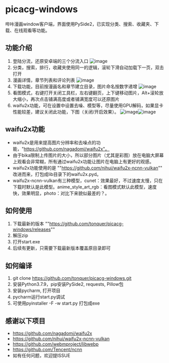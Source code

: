 # picacg-windows
哔咔漫画window客户端，界面使用PySide2，已实现分类、搜索、收藏夹、下载、在线观看等功能。

## 功能介绍
1. 登陆分流，还原安卓端的三个分流入口
![image](https://github.com/tonquer/picacg-windows/blob/main/example/1.png)
2. 分类，搜索，排行，收藏夹使用同一的逻辑，滚轮下滑自动加载下一页，双击打开
3. 漫画详情，章节列表和评论列表
![image](https://github.com/tonquer/picacg-windows/blob/main/example/4.png)
4. 下载功能，目前按漫画名和章节建立目录，图片命名按数字递增
![image](https://github.com/tonquer/picacg-windows/blob/main/example/2.png)
5. 看图模式，右键打开关闭工具栏，左右键翻页，上下键移动图片，Alt+滚轮放大缩小，再次点击铺满高度或者铺满宽度可以还原图片
7. waifu2x功能，可在设置中设置去噪、模型等，尽量使用GPU解码，如果显卡性能较差，建议关闭此功能，下图（关闭/开启效果）。
![image](https://github.com/tonquer/picacg-windows/blob/main/example/5.png)![image](https://github.com/tonquer/picacg-windows/blob/main/example/6.png)


## waifu2x功能
- waifu2x是用来提高图片分辨率和去噪点的功能，"https://github.com/nagadomi/waifu2x"。
- 由于bika限制上传图片的大小，所以部分图片（尤其是彩图）放在电脑大屏幕上观看会非常糊，所有通过waifu2x功能让图片在电脑上有更好的观感。
- waifu2x功能使用的是 ""https://github.com/nihui/waifu2x-ncnn-vulkan"" 改进而来，打包成lib目录下的waifu2x.pyd。
- waifu2x-ncnn-vulkan有三种模型，cunet：效果最好，不过速度太慢，只在下载时默认是此模型。anime_style_art_rgb：看图模式默认此模型，速度快，效果明显，photo：对比下来貌似最差的？。

## 如何使用
1. 下载最新的版本 ""https://github.com/tonquer/picacg-windows/releases""
2. 解压zip
3. 打开start.exe
4. 后续有更新，只需要下载最新版本覆盖原目录即可

## 如何编译
1. git clone https://github.com/tonquer/picacg-windows.git
2. 安装Python3.7.9，pip安装PySide2, requests, Pillow包
3. 安装pycharm, 打开项目
4. pycharm运行start.py调试
5. 可使用pyinstaller -F -w start.py 打包成exe

## 感谢以下项目
- https://github.com/nagadomi/waifu2x
- https://github.com/nihui/waifu2x-ncnn-vulkan
- https://github.com/webmproject/libwebp
- https://github.com/Tencent/ncnn
- 如有任何问题，欢迎提ISSUE
